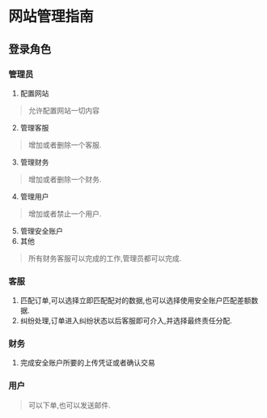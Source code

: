 # 网站管理指南
## 登录角色
### 管理员
1) 配置网站
> 允许配置网站一切内容
2) 管理客服
> 增加或者删除一个客服.
3) 管理财务
> 增加或者删除一个财务.
4) 管理用户
> 增加或者禁止一个用户.
5) 管理安全账户
6) 其他
> 所有财务客服可以完成的工作,管理员都可以完成.

### 客服
1) 匹配订单,可以选择立即匹配配对的数据,也可以选择使用安全账户匹配差额数据.
2) 纠纷处理,订单进入纠纷状态以后客服即可介入,并选择最终责任分配.

### 财务
1) 完成安全账户所要的上传凭证或者确认交易

### 用户
> 可以下单,也可以发送邮件.

